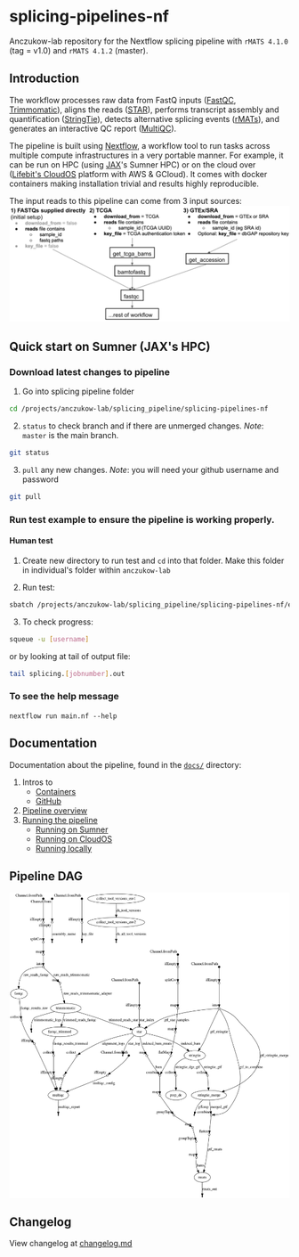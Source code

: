 # splicing-pipelines-nf
Anczukow-lab repository for the Nextflow splicing pipeline with `rMATS 4.1.0` (tag = v1.0) and `rMATS 4.1.2` (master).

## Introduction

The workflow processes raw data from FastQ inputs 
([FastQC](https://www.bioinformatics.babraham.ac.uk/projects/fastqc/),
    [Trimmomatic](http://www.usadellab.org/cms/?page=trimmomatic)), aligns the reads
        ([STAR](https://github.com/alexdobin/STAR)), performs transcript assembly and quantification
            ([StringTie](https://ccb.jhu.edu/software/stringtie/)), detects alternative splicing events
                ([rMATs](http://rnaseq-mats.sourceforge.net/)), and generates an interactive QC report
                    ([MultiQC](http://multiqc.info/)).

The pipeline is built using [Nextflow](https://www.nextflow.io), a workflow tool to run tasks across multiple compute infrastructures in a very portable manner. For example, it can be run on HPC (using [JAX](https://www.jax.org/)'s Sumner HPC) or on the cloud over ([Lifebit's CloudOS](https://lifebit.ai/cloudos) platform with AWS & GCloud). It comes with docker containers making installation trivial and results highly reproducible.

The input reads to this pipeline can come from 3 input sources:
![input_reads_graphic](https://raw.githubusercontent.com/lifebit-ai/images/master/jax_splicing/input_reads_graphic.png)

## Quick start on Sumner (JAX's HPC)

### Download latest changes to pipeline 

1) Go into splicing pipeline folder 
```bash
cd /projects/anczukow-lab/splicing_pipeline/splicing-pipelines-nf
```

2) `status` to check branch and if there are unmerged changes. *Note*: `master` is the main branch. 

```bash
git status
```

3) `pull` any new changes. *Note*: you will need your github username and password

```bash
git pull
```

### Run test example to ensure the pipeline is working properly. 

#### Human test

1) Create new directory to run test and `cd` into that folder. Make this folder in individual's folder within `anczukow-lab`

2) Run test: 

```bash
sbatch /projects/anczukow-lab/splicing_pipeline/splicing-pipelines-nf/examples/human_test/human_test_main.pbs
```
3) To check progress: 

```bash
squeue -u [username]
```

or by looking at tail of output file: 

```bash
tail splicing.[jobnumber].out
```

### To see the help message
```
nextflow run main.nf --help
```

## Documentation

Documentation about the pipeline, found in the [`docs/`](docs) directory:

1. Intros to
    * [Containers](docs/containers.md)
    * [GitHub](docs/github.md)
2. [Pipeline overview](docs/pipeline_overview.md)
3. [Running the pipeline](docs/usage.md)
    * [Running on Sumner](docs/run_on_sumner.md)
    * [Running on CloudOS](docs/run_on_cloudos.md)
    * [Running locally](docs/run_locally.md)

## Pipeline DAG
<img src="https://github.com/TheJacksonLaboratory/splicing-pipelines-nf/blob/c23ee9552eb033dec087fb3b6fb01fe26716ce29/DAG.png" alt="splicing_pip_dag" align = "center" width="600"/>


## Changelog

View changelog at [changelog.md](https://github.com/TheJacksonLaboratory/splicing-pipelines-nf/blob/master/changelog.md)
